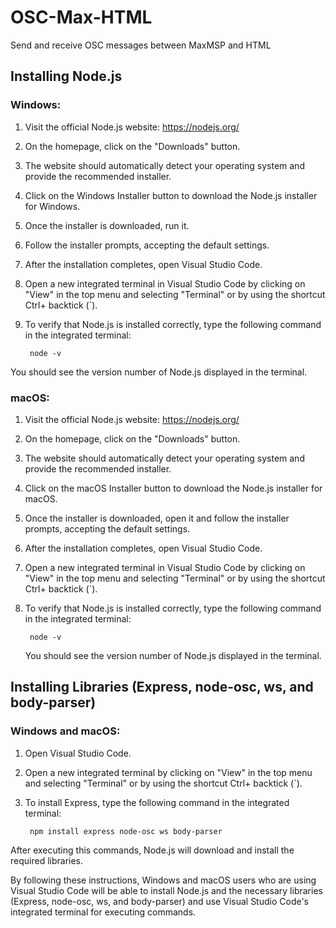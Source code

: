 # OSC-Max-HTML
Send and receive OSC messages between MaxMSP and HTML

## Installing Node.js

### Windows:
1. Visit the official Node.js website: https://nodejs.org/
2. On the homepage, click on the "Downloads" button.
3. The website should automatically detect your operating system and provide the recommended installer.
4. Click on the Windows Installer button to download the Node.js installer for Windows.
5. Once the installer is downloaded, run it.
6. Follow the installer prompts, accepting the default settings.
7. After the installation completes, open Visual Studio Code.
8. Open a new integrated terminal in Visual Studio Code by clicking on "View" in the top menu and selecting "Terminal" or by using the shortcut Ctrl+ backtick (`).
9. To verify that Node.js is installed correctly, type the following command in the integrated terminal:

        node -v

You should see the version number of Node.js displayed in the terminal.

### macOS:
1. Visit the official Node.js website: https://nodejs.org/
2. On the homepage, click on the "Downloads" button.
3. The website should automatically detect your operating system and provide the recommended installer.
4. Click on the macOS Installer button to download the Node.js installer for macOS.
5. Once the installer is downloaded, open it and follow the installer prompts, accepting the default settings.
6. After the installation completes, open Visual Studio Code.
7. Open a new integrated terminal in Visual Studio Code by clicking on "View" in the top menu and selecting "Terminal" or by using the shortcut Ctrl+ backtick (`).
8. To verify that Node.js is installed correctly, type the following command in the integrated terminal:

        node -v
        
    You should see the version number of Node.js displayed in the terminal.

## Installing Libraries (Express, node-osc, ws, and body-parser)

### Windows and macOS:
1. Open Visual Studio Code.
2. Open a new integrated terminal by clicking on "View" in the top menu and selecting "Terminal" or by using the shortcut Ctrl+ backtick (`).
3. To install Express, type the following command in the integrated terminal:

        npm install express node-osc ws body-parser
        
After executing this commands, Node.js will download and install the required libraries.

By following these instructions, Windows and macOS users who are using Visual Studio Code will be able to install Node.js and the necessary libraries (Express, node-osc, ws, and body-parser) and use Visual Studio Code's integrated terminal for executing commands.

